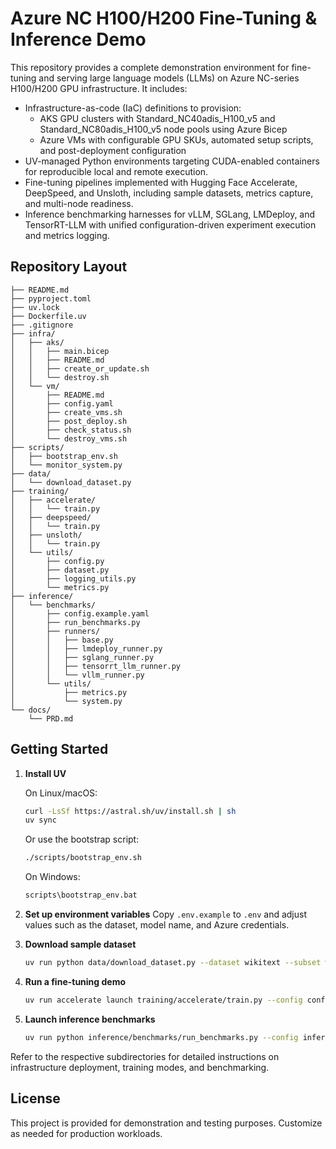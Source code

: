 # Azure NC H100/H200 Fine-Tuning & Inference Demo

This repository provides a complete demonstration environment for fine-tuning and serving large language models (LLMs) on Azure NC-series H100/H200 GPU infrastructure. It includes:

- Infrastructure-as-code (IaC) definitions to provision:
  - AKS GPU clusters with Standard_NC40adis_H100_v5 and Standard_NC80adis_H100_v5 node pools using Azure Bicep
  - Azure VMs with configurable GPU SKUs, automated setup scripts, and post-deployment configuration
- UV-managed Python environments targeting CUDA-enabled containers for reproducible local and remote execution.
- Fine-tuning pipelines implemented with Hugging Face Accelerate, DeepSpeed, and Unsloth, including sample datasets, metrics capture, and multi-node readiness.
- Inference benchmarking harnesses for vLLM, SGLang, LMDeploy, and TensorRT-LLM with unified configuration-driven experiment execution and metrics logging.

## Repository Layout

```
├── README.md
├── pyproject.toml
├── uv.lock
├── Dockerfile.uv
├── .gitignore
├── infra/
│   ├── aks/
│   │   ├── main.bicep
│   │   ├── README.md
│   │   ├── create_or_update.sh
│   │   └── destroy.sh
│   └── vm/
│       ├── README.md
│       ├── config.yaml
│       ├── create_vms.sh
│       ├── post_deploy.sh
│       ├── check_status.sh
│       └── destroy_vms.sh
├── scripts/
│   ├── bootstrap_env.sh
│   └── monitor_system.py
├── data/
│   └── download_dataset.py
├── training/
│   ├── accelerate/
│   │   └── train.py
│   ├── deepspeed/
│   │   └── train.py
│   ├── unsloth/
│   │   └── train.py
│   └── utils/
│       ├── config.py
│       ├── dataset.py
│       ├── logging_utils.py
│       └── metrics.py
├── inference/
│   └── benchmarks/
│       ├── config.example.yaml
│       ├── run_benchmarks.py
│       ├── runners/
│       │   ├── base.py
│       │   ├── lmdeploy_runner.py
│       │   ├── sglang_runner.py
│       │   ├── tensorrt_llm_runner.py
│       │   └── vllm_runner.py
│       └── utils/
│           ├── metrics.py
│           └── system.py
└── docs/
    └── PRD.md
```

## Getting Started

1. **Install UV**
   
   On Linux/macOS:
   ```bash
   curl -LsSf https://astral.sh/uv/install.sh | sh
   uv sync
   ```
   
   Or use the bootstrap script:
   ```bash
   ./scripts/bootstrap_env.sh
   ```
   
   On Windows:
   ```cmd
   scripts\bootstrap_env.bat
   ```

2. **Set up environment variables**
   Copy `.env.example` to `.env` and adjust values such as the dataset, model name, and Azure credentials.

3. **Download sample dataset**
   ```bash
   uv run python data/download_dataset.py --dataset wikitext --subset wikitext-2-raw-v1
   ```

4. **Run a fine-tuning demo**
   ```bash
   uv run accelerate launch training/accelerate/train.py --config configs/accelerate_base.yaml
   ```

5. **Launch inference benchmarks**
   ```bash
   uv run python inference/benchmarks/run_benchmarks.py --config inference/benchmarks/config.example.yaml
   ```

Refer to the respective subdirectories for detailed instructions on infrastructure deployment, training modes, and benchmarking.

## License

This project is provided for demonstration and testing purposes. Customize as needed for production workloads.
